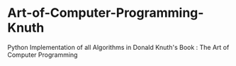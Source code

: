 # Art-of-Computer-Programming-Knuth
Python Implementation of all Algorithms in Donald Knuth's Book : The Art of Computer Programming
